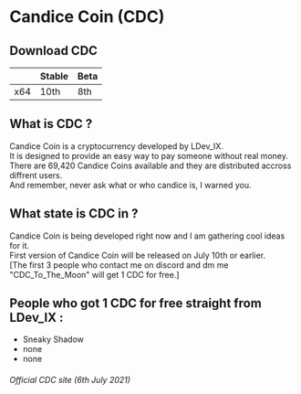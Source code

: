 # Candice Coin (CDC) <br>

## Download CDC <br>
|     | Stable | Beta |
|-----|--------|------|
| x64 | 10th   | 8th  |

## What is CDC ? <br>
Candice Coin is a cryptocurrency developed by LDev_IX. <br>
It is designed to provide an easy way to pay someone without real money. <br>
There are 69,420 Candice Coins available and they are distributed accross diffrent users. <br>
And remember, never ask what or who candice is, I warned you. <br>

## What state is CDC in ? <br>
Candice Coin is being developed right now and I am gathering cool ideas for it. <br>
First version of Candice Coin will be released on July 10th or earlier. <br>
[The first 3 people who contact me on discord and dm me "CDC_To_The_Moon" will get 1 CDC for free.] <br>

## People who got 1 CDC for free straight from LDev_IX : <br>
- Sneaky Shadow <br>
- none <br>
- none <br>

###### Official CDC site (6th July 2021) <br>
